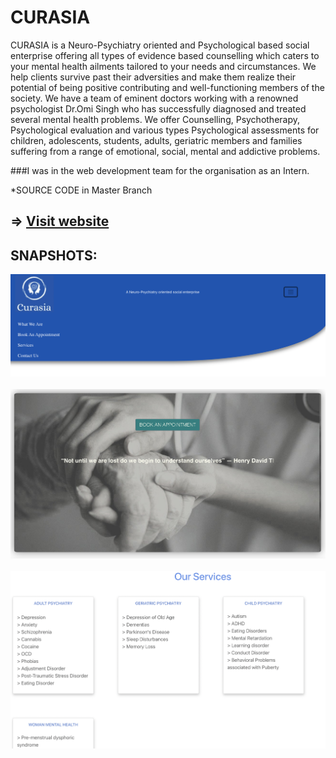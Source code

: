 # CURASIA
CURASIA is a Neuro-Psychiatry oriented and Psychological based social enterprise offering all types of evidence based counselling which  caters to your mental health ailments tailored to your needs and circumstances.  We help clients survive past their adversities and make them realize their potential of being positive contributing and well-functioning members of the society.  We have a team of eminent doctors working with a renowned psychologist Dr.Omi Singh who has successfully diagnosed and treated several mental health problems.  We offer Counselling, Psychotherapy, Psychological evaluation and various types Psychological assessments for children, adolescents, students, adults, geriatric members and families suffering from a range of emotional, social, mental and  addictive problems.

###I was in the web development team for the organisation as an Intern.

*SOURCE CODE in Master Branch
## => [Visit website](https://curasia.co.in/)
## SNAPSHOTS:
![](/navbar.png)
<br><br>
![](/banner.png)
<br><br>
![](/services.png)
